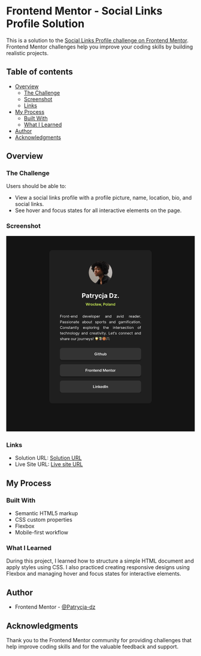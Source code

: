 # Frontend Mentor - Social Links Profile Solution

This is a solution to the [Social Links Profile challenge on Frontend Mentor](https://www.frontendmentor.io/challenges/social-links-profile-UG32l9m6dQ). Frontend Mentor challenges help you improve your coding skills by building realistic projects.

## Table of contents

- [Overview](#overview)
  - [The Challenge](#the-challenge)
  - [Screenshot](#screenshot)
  - [Links](#links)
- [My Process](#my-process)
  - [Built With](#built-with)
  - [What I Learned](#what-i-learned)
- [Author](#author)
- [Acknowledgments](#acknowledgments)

## Overview

### The Challenge

Users should be able to:

- View a social links profile with a profile picture, name, location, bio, and social links.
- See hover and focus states for all interactive elements on the page.

### Screenshot

![Social Links Profile Screenshot](screenshot.png)

### Links

- Solution URL: [Solution URL ](https://github.com/Patrycja-dz/social-links-app)
- Live Site URL: [Live site URL](https://patrycja-dz.github.io/social-links-app/)

## My Process

### Built With

- Semantic HTML5 markup
- CSS custom properties
- Flexbox
- Mobile-first workflow

### What I Learned

During this project, I learned how to structure a simple HTML document and apply styles using CSS. I also practiced creating responsive designs using Flexbox and managing hover and focus states for interactive elements.

## Author

- Frontend Mentor - [@Patrycja-dz](https://www.frontendmentor.io/profile/Patrycja-dz)

## Acknowledgments

Thank you to the Frontend Mentor community for providing challenges that help improve coding skills and for the valuable feedback and support.
